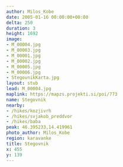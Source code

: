 ```yaml
---
author: Milos_Kobe
date: 2005-01-16 00:00:00+00:00
delta: 250
duration: 3
height: 1692
image:
- M_00004.jpg
- M_00003.jpg
- M_00001.jpg
- M_00002.jpg
- M_00005.jpg
- M_00006.jpg
- StegovnikKarta.jpg
layout: stub
lead: M_00004.jpg
maplink: https://mapzs.projekti.si/poi/773
name: Stegovnik
nearby:
- /hikes/kozjivrh
- /hikes/svjakob_preddvor
- /hikes/baba
peak: 46.395233,14.419961
photo_author: Milos_Kobe
region: karavanke
title: Stegovnik
x: 455
y: 139
---
```

